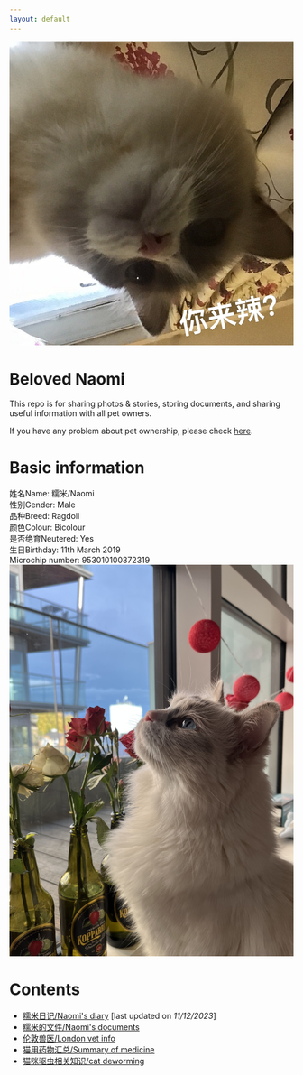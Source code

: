 ```yaml
---
layout: default
---
```


![selfie](pics/1830378998.jpg)

# Beloved Naomi
This repo is for sharing photos & stories, storing documents, and sharing useful information with all pet owners. <br>
<!-- 此repo用于分享糯米的照片和故事、存储相关的文档以及与所有宠物主人共享有用的信息。-->

If you have any problem about pet ownership, please check [here](https://www.justgreatlawyers.com/pet-paperwork).

# Basic information
姓名Name: 糯米/Naomi <br>
性别Gender: Male <br>
品种Breed: Ragdoll <br>
颜色Colour: Bicolour <br>
是否绝育Neutered: Yes <br>
生日Birthday: 11th March 2019 <br>
Microchip number: 953010100372319 <br>
![naomi](pics/naomi2.jpg)

# Contents
- [糯米日记/Naomi's diary](subsec/naomi_diary.md) [last updated on _11/12/2023_] <br>
- [糯米的文件/Naomi's documents](subsec/docs.md) <br>
- [伦敦兽医/London vet info](subsec/london_vet_info.md) <br>
- [猫用药物汇总/Summary of medicine](subsec/med_summary.md) <br>
- [猫咪驱虫相关知识/cat deworming](https://www.zhihu.com/question/285641623) <br>

